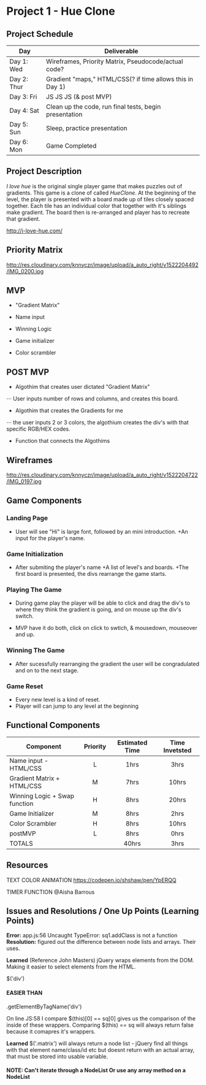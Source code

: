# Project 1 - Hue Clone

## Project Schedule

|  Day | Deliverable | 
|---|---| 
|Day 1: Wed| Wireframes, Priority Matrix, Pseudocode/actual code?| Yes
|Day 2: Thur| Gradient "maps," HTML/CSS(? if time allows this in Day 1)| Yes
|Day 3: Fri| JS JS JS (& post MVP) | Yes
|Day 4: Sat| Clean up the code, run final tests, begin presentation | Yes
|Day 5: Sun| Sleep, practice presentation | Yes
|Day 6: Mon| Game Completed | Yes

## Project Description

*I love hue* is the original single player game that makes puzzles out of gradients. This game is a clone of called *HueClone*. At the beginning of the level, the player is presented with a board made up of tiles closely spaced together. Each tile has an individual color that together with it's siblings make gradient. The board then is re-arranged and player has to recreate that gradient. 

http://i-love-hue.com/

## Priority Matrix


http://res.cloudinary.com/knnyczr/image/upload/a_auto_right/v1522204492/IMG_0200.jpg


## MVP

+ "Gradient Matrix"

+ Name input

+ Winning Logic

+ Game initializer

+ Color scrambler

## POST MVP

+ Algothim that creates user dictated "Gradient Matrix"

⋅⋅⋅ User inputs number of rows and columns, and creates this board.

+ Algothim that creates the Gradients for me

⋅⋅⋅ the user inputs 2 or 3 colors, the algothium creates the div's with that specific RGB/HEX codes.

+ Function that connects the Algothims 

## Wireframes

http://res.cloudinary.com/knnyczr/image/upload/a_auto_right/v1522204722/IMG_0197.jpg

## Game Components

### Landing Page

+ User will see "Hi" is large font, followed by an mini introduction. 
+An input for the player's name.

### Game Initialization

+ After submiting the player's name
+A list of level's and boards. 
+The first board is presented, the divs rearrange the game starts. 

### Playing The Game

+ During game play the player will be able to click and drag the div's to where they think the gradient is going, and on mouse up the div's switch.

+ MVP have it do both, click on click to swtich, & mousedown,  mouseover and up.

### Winning The Game

+ After sucessfully rearranging the gradient the user will be congradulated and on to the next stage. 

### Game Reset

+ Every new level is a kind of reset.
+ Player will can jump to any level at the beginning

## Functional Components


| Component | Priority | Estimated Time | Time Invetsted |
| --- | :---: |  :---: | :---: |
| Name input - HTML/CSS | L | 1hrs| 3hrs |
| Gradient Matrix + HTML/CSS| M | 7hrs| 10hrs |
| Winning Logic + Swap function | H | 8hrs| 20hrs |
| Game Initializer | M | 8hrs| 2hrs |
| Color Scrambler | H | 8hrs| 10hrs |
| postMVP | L | 8hrs| 0hrs | 0hrs |
| TOTALS |  | 40hrs| 3hrs | 0hrs |


## Resources

TEXT COLOR ANIMATION
https://codepen.io/shshaw/pen/YpERQQ

TIMER FUNCTION
@Aisha Barrous

## Issues and Resolutions / One Up  Points (Learning Points)

**Error:** app.js:56 Uncaught TypeError: sq1.addClass is not a function 
**Resolution:** figured out the difference between node lists and arrays. Their uses. 

**Learned**
(Reference John Masters) jQuery wraps elements from the DOM. Making it easier to select elements from the HTML.

$('div')

#### EASIER THAN 

.getElementByTagName('div')

On line JS:58 I compare $(this)[0] == sq[0] gives us the comparison of the inside of these wrappers. Comparing $(this) == sq will always return false because it comapres it's wrappers. 

**Learned**
$('.matrix') will always return a node list - jQuery find all things with that element name/class/id etc but doesnt return with an actual array, that must be stored into usable variable.
#### NOTE: Can't iterate through a NodeList Or use any array method on a NodeList